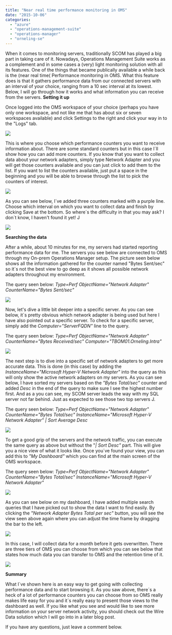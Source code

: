 ```yaml
---
title: "Near real time performance monitoring in OMS"
date: "2015-10-06"
categories: 
  - "azure"
  - "operations-management-suite"
  - "operations-manager"
  - "orneling-se"
---
```


When it comes to monitoring servers, traditionally SCOM has played a big part in taking care of it. Nowadays, Operations Management Suite works as a complement and in some cases a (very) light monitoring solution with all its features. One of the things that became publically available a while back is the (near real time( Performance monitoring in OMS. What this feature does is that it gathers performance data from our connected servers with an interval of your choice, ranging from a 10 sec interval at its lowest. Below, I will go through how it works and what information you can receive from the servers. **Setting it up**

Once logged into the OMS workspace of your choice (perhaps you have only one workspace, and not like me that has about six or seven workspaces available) and click Settings to the right and click your way in to the "Logs" tab.

![](images/100615_1042_Nearrealtim1.png)

This is where you choose which performance counters you want to receive information about. There are some standard counters but in this case I´ll show how you can add more counters. If you know that you want to collect data about your network adapters, simply type Network Adapter and you will get those counters available and you can just click to add them to the list. If you want to list the counters available, just put a space in the beginning and you will be able to browse through the list to pick the counters of interest.

![](images/100615_1042_Nearrealtim2.png)

As you can see below, I´ve added three counters marked with a purple line. Choose which interval on which you want to collect data and finish by clicking Save at the bottom. So where´s the difficulty in that you may ask? I don´t know, I haven't found it yet! J

![](images/100615_1042_Nearrealtim3.png)

**Searching the data**

After a while, about 10 minutes for me, my servers had started reporting performance data for me. The servers you see below are connected to OMS through my On-prem Operations Manager setup. The picture seen below shows all the information gathered for the counter named "Bytes Sent/sec" so it´s not the best view to go deep as it shows all possible network adapters throughout my environment.

The query seen below: _Type=Perf ObjectName="Network Adapter" CounterName="Bytes Sent/sec"_

![](images/100615_1042_Nearrealtim4.png)

Now, let's dive a little bit deeper into a specific server. As you can see below, it´s pretty obvious which network adapter is being used but here I have also pointed out a specific server. To check for a specific server, simply add the _Computer="ServerFQDN"_ line to the query.

The query seen below: _Type=Perf ObjectName="Network Adapter" CounterName="Bytes Received/sec" Computer="TBOM01.Orneling.Intra"_

![](images/100615_1042_Nearrealtim5.png)

The next step is to dive into a specific set of network adapters to get more accurate data. This is done (in this case) by adding the _InstanceName="Microsoft Hyper-V Network Adapter"_ into the query as this will only show the active network adapters on my servers. As you can see below, I have sorted my servers based on the _"Bytes Total/sec"_ counter and added _Desc_ in the end of the query to make sure I see the highest number first. And as a you can see, my SCOM server leads the way with my SQL server not far behind. Just as expected to see those two top servers J.

The query seen below: _Type=Perf ObjectName="Network Adapter" CounterName="Bytes Total/sec" InstanceName="Microsoft Hyper-V Network Adapter" | Sort Average Desc_

![](images/100615_1042_Nearrealtim6.png)

To get a good grip of the servers and the network traffic, you can execute the same query as above but without the "_| Sort Desc"_ part. This will give you a nice view of what it looks like. Once you´ve found your view, you can add this to _"My Dashboard"_ which you can find at the main screen of the OMS workspace.

The query seen below: _Type=Perf ObjectName="Network Adapter" CounterName="Bytes Total/sec" InstanceName="Microsoft Hyper-V Network Adapter"_

![](images/100615_1042_Nearrealtim7.png)

As you can see below on my dashboard, I have added multiple search queries that I have picked out to show the data I want to find easily. By clicking the _"Network Adapter Bytes Total per sec"_ button, you will see the view seen above again where you can adjust the time frame by dragging the bar to the left.

![](images/100615_1042_Nearrealtim8.png)

In this case, I will collect data for a month before it gets overwritten. There are three tiers of OMS you can choose from which you can see below that states how much data you can transfer to OMS and the retention time of it.

![](images/100615_1042_Nearrealtim9.png)

**Summary**

What I´ve shown here is an easy way to get going with collecting performance data and to start browsing it. As you saw above, there´s a heck of a lot of performance counters you can choose from so OMS really makes life easy for you and it´s really easy to present those views to the dashboard as well. If you like what you see and would like to see more information on your server network activity, you should check out the Wire Data solution which I will go into in a later blog post.

If you have any questions, just leave a comment below.
